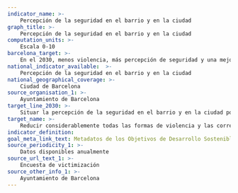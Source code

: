 ```yaml
---
indicator_name: >-
    Percepción de la seguridad en el barrio y en la ciudad
graph_title: >-
    Percepción de la seguridad en el barrio y en la ciudad
computation_units: >-
    Escala 0-10
barcelona_target: >-
    En el 2030, menos violencia, más percepción de seguridad y una mejor convivencia en Barcelona
national_indicator_available:  >-
    Percepción de la seguridad en el barrio y en la ciudad
national_geographical_coverage: >-
    Ciudad de Barcelona
source_organisation_1: >-
    Ayuntamiento de Barcelona
target_line_2030: >-
    Situar la percepción de la seguridad en el barrio y en la ciudad por encima de 6,5
target_name: >-
    Reducir considerablemente todas las formas de violencia y las correspondientes tasas de mortalidad en todo el mundo
indicator_definition:
goal_meta_link_text: Metadatos de los Objetivos de Desarrollo Sostenible de las Naciones Unidas (pdf 894kB)
source_periodicity_1: >-
    Datos disponibles anualmente
source_url_text_1: >-
    Encuesta de victimización
source_other_info_1: >-
    Ayuntamiento de Barcelona
---
```


